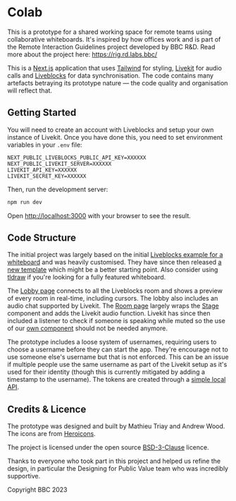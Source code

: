 # Colab

This is a prototype for a shared working space for remote teams using collaborative whiteboards. It's inspired by how offices work and is part of the Remote Interaction Guidelines project developed by BBC R&D. Read more about the project here: https://rig.rd.labs.bbc/

This is a [Next.js](https://nextjs.org/) application that uses [Tailwind](https://github.com/tailwindlabs/tailwindcss) for styling, [Livekit](https://livekit.io/) for audio calls and [Liveblocks](https://liveblocks.io/) for data synchronisation. The code contains many artefacts betraying its prototype nature — the code quality and organisation will reflect that.

## Getting Started

You will need to create an account with Liveblocks and setup your own instance of Livekit. Once you have done this, you need to set environment variables in your `.env` file:

```
NEXT_PUBLIC_LIVEBLOCKS_PUBLIC_API_KEY=XXXXXX
NEXT_PUBLIC_LIVEKIT_SERVER=XXXXXX
LIVEKIT_API_KEY=XXXXXX
LIVEKIT_SECRET_KEY=XXXXXX
```

Then, run the development server:

```bash
npm run dev
```

Open [http://localhost:3000](http://localhost:3000) with your browser to see the result.

## Code Structure

The initial project was largely based on the initial [Liveblocks example for a whiteboard](https://liveblocks.io/examples/collaborative-whiteboard-advanced/nextjs) and was heavily customised. They have since then released [a new template](https://vercel.com/templates/next.js/liveblocks-starter-kit) which might be a better starting point. Also consider using [tldraw](https://github.com/tldraw/tldraw) if you're looking for a fully featured whiteboard.

The [Lobby page](/pages/lobby.js) connects to all the Liveblocks room and shows a preview of every room in real-time, including cursors. The lobby also includes an audio chat supported by Livekit. The [Room page](/pages/r/%5BroomId%5D.js) largely wraps the [Stage](/components/Stage.js) component and adds the Livekit audio function. Livekit has since then included a listener to check if someone is speaking while muted so the use of our [own component](/components/useMeydaAnalyser.js) should not be needed anymore.

The prototype includes a loose system of usernames, requiring users to choose a username before they can start the app. They're encourage not to use someone else's username but that is not enforced. This can be an issue if multiple people use the same username as part of the Livekit setup as it's used for their identity (though this is currently mitigated by adding a timestamp to the username). The tokens are created through a [simple local API](/pages/api/token/%5BroomId%5D.js).
 
## Credits & Licence
The prototype was designed and built by Mathieu Triay and Andrew Wood. The icons are from [Heroicons](https://heroicons.com/).

The project is licensed under the open source [BSD-3-Clause](/LICENSE) licence.

Thanks to everyone who took part in this project and helped us refine the design, in particular the Designing for Public Value team who was incredibly supportive.

Copyright BBC 2023